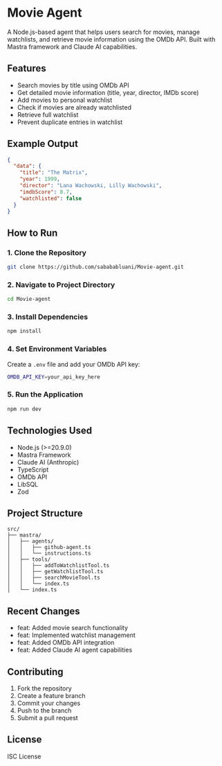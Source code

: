 # Movie Agent
A Node.js-based agent that helps users search for movies, manage watchlists, and retrieve movie information using the OMDb API. Built with Mastra framework and Claude AI capabilities.

## Features
- Search movies by title using OMDb API
- Get detailed movie information (title, year, director, IMDb score)
- Add movies to personal watchlist
- Check if movies are already watchlisted
- Retrieve full watchlist
- Prevent duplicate entries in watchlist

## Example Output

```json
{
  "data": {
    "title": "The Matrix",
    "year": 1999,
    "director": "Lana Wachowski, Lilly Wachowski",
    "imdbScore": 8.7,
    "watchlisted": false
  }
}
```

## How to Run
### 1. Clone the Repository

```bash
git clone https://github.com/sabababluani/Movie-agent.git
```

### 2. Navigate to Project Directory

```bash
cd Movie-agent
```

### 3. Install Dependencies

```bash
npm install
```

### 4. Set Environment Variables
Create a `.env` file and add your OMDb API key:

```bash
OMDB_API_KEY=your_api_key_here
```



### 5. Run the Application

```bash
npm run dev
```

## Technologies Used
- Node.js (>=20.9.0)
- Mastra Framework
- Claude AI (Anthropic)
- TypeScript
- OMDb API
- LibSQL
- Zod

## Project Structure

```
src/
├── mastra/
│   ├── agents/
│   │   ├── github-agent.ts
│   │   └── instructions.ts
│   ├── tools/
│   │   ├── addToWatchlistTool.ts
│   │   ├── getWatchlistTool.ts
│   │   ├── searchMovieTool.ts
│   │   └── index.ts
│   └── index.ts
```

## Recent Changes
- feat: Added movie search functionality
- feat: Implemented watchlist management
- feat: Added OMDb API integration
- feat: Added Claude AI agent capabilities

## Contributing
1. Fork the repository
2. Create a feature branch
3. Commit your changes
4. Push to the branch
5. Submit a pull request

## License
ISC License
